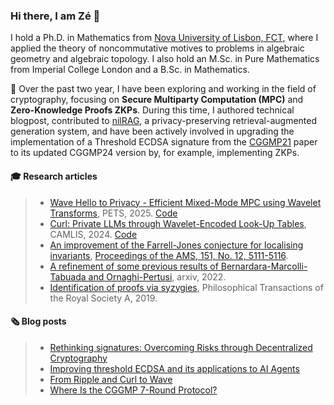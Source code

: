 ### Hi there, I am Zé 👋

I hold a Ph.D. in Mathematics from [Nova University of Lisbon, FCT](https://www.fct.unl.pt/en), where I applied the theory of noncommutative motives to problems in algebraic geometry and algebraic topology. I also hold an M.Sc. in Pure Mathematics from Imperial College London and a B.Sc. in Mathematics.

🚀 Over the past two year, I have been exploring and working in the field of cryptography, focusing on **Secure Multiparty Computation (MPC)** and **Zero-Knowledge Proofs ZKPs**. During this time, I authored technical blogpost, contributed to [nilRAG](https://github.com/NillionNetwork/nilrag), a privacy-preserving retrieval-augmented generation system, and have been actively involved in upgrading the implementation of a Threshold ECDSA signature from the [CGGMP21](https://github.com/LFDT-Lockness/cggmp21) paper to its updated CGGMP24 version by, for example, implementing ZKPs.

#### 🎓 Research articles

> - [Wave Hello to Privacy - Efficient Mixed-Mode MPC using Wavelet Transforms](https://eprint.iacr.org/2025/13), PETS, 2025. [Code](https://github.com/NillionNetwork/WaveHelloToPrivacy)
> - [Curl: Private LLMs through Wavelet-Encoded Look-Up Tables](https://eprint.iacr.org/2024/1127), CAMLIS, 2024. [Code](https://github.com/jimouris/curl)
> - [An improvement of the Farrell-Jones conjecture for localising invariants](https://arxiv.org/abs/2211.15523), [Proceedings of the AMS, 151, No. 12, 5111-5116](https://www.ams.org/journals/proc/2023-151-12/S0002-9939-2023-16552-1/?active=current).
> - [A refinement of some previous results of Bernardara-Marcolli-Tabuada and Ornaghi-Pertusi](https://arxiv.org/abs/2206.08893), arxiv, 2022.
> - [Identification of proofs via syzygies](https://royalsocietypublishing.org/doi/full/10.1098/rsta.2018.0275), Philosophical Transactions of the Royal Society A, 2019.

#### 🗞️ Blog posts

> - [Rethinking signatures: Overcoming Risks through Decentralized Cryptography](https://nillion.com/news/rethinking-signatures/)
> - [Improving threshold ECDSA and its applications to AI Agents](https://nillion.com/news/improving-threshold-ecdsa-and-its-applications-to-ai-agents/)
> - [From Ripple and Curl to Wave](https://nillion.com/news/__trashed-2/)
> - [Where Is the CGGMP 7-Round Protocol?](https://nillion.com/news/where-is-the-cggmp-7-round-protocol/)
<!--
**jfdreis/jfdreis** is a ✨ _special_ ✨ repository because its `README.md` (this file) appears on your GitHub profile.

Here are some ideas to get you started:
- 🌱 I’m currently learning ...
- 🔭 I’m currently working on ...
- 👯 I’m looking to collaborate on ...
- 🤔 I’m looking for help with ...
- 💬 Ask me about ...
- 📫 How to reach me: ...
- 😄 Pronouns: ...
- ⚡ Fun fact: ...
-->

